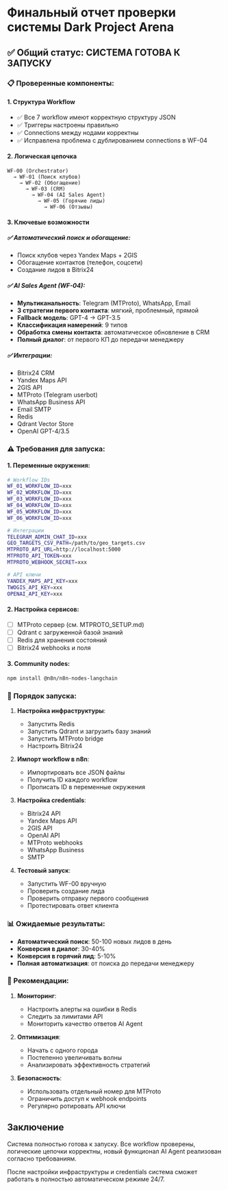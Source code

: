 # Финальный отчет проверки системы Dark Project Arena

## ✅ Общий статус: СИСТЕМА ГОТОВА К ЗАПУСКУ

### 📋 Проверенные компоненты:

#### 1. **Структура Workflow**
- ✅ Все 7 workflow имеют корректную структуру JSON
- ✅ Триггеры настроены правильно
- ✅ Connections между нодами корректны
- ✅ Исправлена проблема с дублированием connections в WF-04

#### 2. **Логическая цепочка**
```
WF-00 (Orchestrator) 
  → WF-01 (Поиск клубов) 
    → WF-02 (Обогащение) 
      → WF-03 (CRM) 
        → WF-04 (AI Sales Agent) 
          → WF-05 (Горячие лиды)
            → WF-06 (Отзывы)
```

#### 3. **Ключевые возможности**

##### ✅ Автоматический поиск и обогащение:
- Поиск клубов через Yandex Maps + 2GIS
- Обогащение контактов (телефон, соцсети)
- Создание лидов в Bitrix24

##### ✅ AI Sales Agent (WF-04):
- **Мультиканальность**: Telegram (MTProto), WhatsApp, Email
- **3 стратегии первого контакта**: мягкий, проблемный, прямой
- **Fallback модель**: GPT-4 → GPT-3.5
- **Классификация намерений**: 9 типов
- **Обработка смены контакта**: автоматическое обновление в CRM
- **Полный диалог**: от первого КП до передачи менеджеру

##### ✅ Интеграции:
- Bitrix24 CRM
- Yandex Maps API
- 2GIS API
- MTProto (Telegram userbot)
- WhatsApp Business API
- Email SMTP
- Redis
- Qdrant Vector Store
- OpenAI GPT-4/3.5

### ⚠️ Требования для запуска:

#### 1. **Переменные окружения**:
```bash
# Workflow IDs
WF_01_WORKFLOW_ID=xxx
WF_02_WORKFLOW_ID=xxx
WF_03_WORKFLOW_ID=xxx
WF_04_WORKFLOW_ID=xxx
WF_05_WORKFLOW_ID=xxx
WF_06_WORKFLOW_ID=xxx

# Интеграции
TELEGRAM_ADMIN_CHAT_ID=xxx
GEO_TARGETS_CSV_PATH=/path/to/geo_targets.csv
MTPROTO_API_URL=http://localhost:5000
MTPROTO_API_TOKEN=xxx
MTPROTO_WEBHOOK_SECRET=xxx

# API ключи
YANDEX_MAPS_API_KEY=xxx
TWOGIS_API_KEY=xxx
OPENAI_API_KEY=xxx
```

#### 2. **Настройка сервисов**:
- [ ] MTProto сервер (см. MTPROTO_SETUP.md)
- [ ] Qdrant с загруженной базой знаний
- [ ] Redis для хранения состояний
- [ ] Bitrix24 webhooks и поля

#### 3. **Community nodes**:
```bash
npm install @n8n/n8n-nodes-langchain
```

### 🚀 Порядок запуска:

1. **Настройка инфраструктуры**:
   - Запустить Redis
   - Запустить Qdrant и загрузить базу знаний
   - Запустить MTProto bridge
   - Настроить Bitrix24

2. **Импорт workflow в n8n**:
   - Импортировать все JSON файлы
   - Получить ID каждого workflow
   - Прописать ID в переменные окружения

3. **Настройка credentials**:
   - Bitrix24 API
   - Yandex Maps API
   - 2GIS API
   - OpenAI API
   - MTProto webhooks
   - WhatsApp Business
   - SMTP

4. **Тестовый запуск**:
   - Запустить WF-00 вручную
   - Проверить создание лида
   - Проверить отправку первого сообщения
   - Протестировать ответ клиента

### 📊 Ожидаемые результаты:

- **Автоматический поиск**: 50-100 новых лидов в день
- **Конверсия в диалог**: 30-40%
- **Конверсия в горячий лид**: 5-10%
- **Полная автоматизация**: от поиска до передачи менеджеру

### 🔧 Рекомендации:

1. **Мониторинг**:
   - Настроить алерты на ошибки в Redis
   - Следить за лимитами API
   - Мониторить качество ответов AI Agent

2. **Оптимизация**:
   - Начать с одного города
   - Постепенно увеличивать волны
   - Анализировать эффективность стратегий

3. **Безопасность**:
   - Использовать отдельный номер для MTProto
   - Ограничить доступ к webhook endpoints
   - Регулярно ротировать API ключи

## Заключение

Система полностью готова к запуску. Все workflow проверены, логические цепочки корректны, новый функционал AI Agent реализован согласно требованиям. 

После настройки инфраструктуры и credentials система сможет работать в полностью автоматическом режиме 24/7.